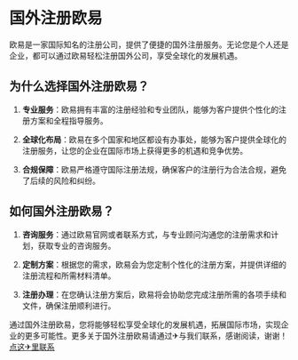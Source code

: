 # 国外注册欧易

欧易是一家国际知名的注册公司，提供了便捷的国外注册服务。无论您是个人还是企业，都可以通过欧易轻松注册国外公司，享受全球化的发展机遇。

## 为什么选择国外注册欧易？

1. **专业服务**：欧易拥有丰富的注册经验和专业团队，能够为客户提供个性化的注册方案和全程指导服务。

2. **全球化布局**：欧易在多个国家和地区都设有办事处，能够为客户提供全球化的注册服务，让您的企业在国际市场上获得更多的机遇和竞争优势。

3. **合规保障**：欧易严格遵守国际注册法规，确保客户的注册行为合法合规，避免了后续的风险和纠纷。

## 如何国外注册欧易？

1. **咨询服务**：通过欧易官网或者联系方式，与专业顾问沟通您的注册需求和计划，获取专业的咨询服务。

2. **定制方案**：根据您的需求，欧易会为您定制个性化的注册方案，并提供详细的注册流程和所需材料清单。

3. **注册办理**：在您确认注册方案后，欧易将会协助您完成注册所需的各项手续和文件，确保注册顺利进行。

通过国外注册欧易，您将能够轻松享受全球化的发展机遇，拓展国际市场，实现企业的更多可能性。更多关于国外注册欧易请通过✈与我们联系，感谢阅读，谢谢！[点这✈里联系](https://www.k02.cc)